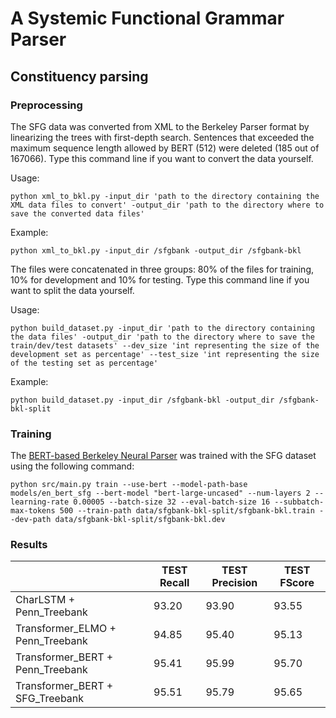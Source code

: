 # A Systemic Functional Grammar Parser

## Constituency parsing

### Preprocessing

The SFG data was converted from XML to the Berkeley Parser format by linearizing the trees with first-depth search. Sentences that exceeded the maximum sequence length allowed by BERT (512) were deleted (185 out of 167066). Type this command line if you want to convert the data yourself.

Usage:

```
python xml_to_bkl.py -input_dir 'path to the directory containing the XML data files to convert' -output_dir 'path to the directory where to save the converted data files'
```

Example:

```
python xml_to_bkl.py -input_dir /sfgbank -output_dir /sfgbank-bkl
```

The files were concatenated in three groups: 80% of the files for training, 10% for development and 10% for testing. Type this command line if you want to split the data yourself.

Usage:

```
python build_dataset.py -input_dir 'path to the directory containing the data files' -output_dir 'path to the directory where to save the train/dev/test datasets' --dev_size 'int representing the size of the development set as percentage' --test_size 'int representing the size of the testing set as percentage'
```

Example:

```
python build_dataset.py -input_dir /sfgbank-bkl -output_dir /sfgbank-bkl-split
```


### Training

The [BERT-based Berkeley Neural Parser](https://github.com/nikitakit/self-attentive-parser) was trained with the SFG dataset using the following command:

```
python src/main.py train --use-bert --model-path-base models/en_bert_sfg --bert-model "bert-large-uncased" --num-layers 2 --learning-rate 0.00005 --batch-size 32 --eval-batch-size 16 --subbatch-max-tokens 500 --train-path data/sfgbank-bkl-split/sfgbank-bkl.train --dev-path data/sfgbank-bkl-split/sfgbank-bkl.dev
```

### Results

|                                  | TEST Recall | TEST Precision | TEST FScore |
|----------------------------------|-------------|----------------|-------------|
| CharLSTM + Penn_Treebank         | 93.20       | 93.90          | 93.55       |
| Transformer_ELMO + Penn_Treebank | 94.85       | 95.40          | 95.13       |
| Transformer_BERT + Penn_Treebank | 95.41       | 95.99          | 95.70       |
| Transformer_BERT + SFG_Treebank  | 95.51       | 95.79          | 95.65       |
